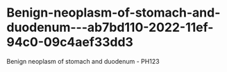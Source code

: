 # Benign-neoplasm-of-stomach-and-duodenum---ab7bd110-2022-11ef-94c0-09c4aef33dd3
Benign neoplasm of stomach and duodenum - PH123
